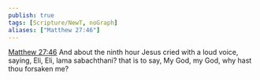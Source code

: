 ```yaml
---
publish: true
tags: [Scripture/NewT, noGraph]
aliases: ["Matthew 27:46"]
---
```

[Matthew 27:46](https://churchofjesuschrist.org/study/scriptures/nt/matt/27?lang=eng&id=p46#p46) And about the ninth hour Jesus cried with a loud voice, saying, Eli, Eli, lama sabachthani? that is to say, My God, my God, why hast thou forsaken me?
